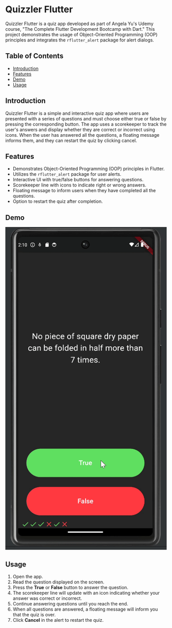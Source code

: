 # Quizzler Flutter

Quizzler Flutter is a quiz app developed as part of Angela Yu's Udemy course, "The Complete Flutter Development Bootcamp with Dart." This project demonstrates the usage of Object-Oriented Programming (OOP) principles and integrates the `rflutter_alert` package for alert dialogs.

## Table of Contents

- [Introduction](#introduction)
- [Features](#features)
- [Demo](#demo)
- [Usage](#usage)

## Introduction

Quizzler Flutter is a simple and interactive quiz app where users are presented with a series of questions and must choose either true or false by pressing the corresponding button. The app uses a scorekeeper to track the user's answers and display whether they are correct or incorrect using icons. When the user has answered all the questions, a floating message informs them, and they can restart the quiz by clicking cancel.

## Features

- Demonstrates Object-Oriented Programming (OOP) principles in Flutter.
- Utilizes the `rflutter_alert` package for user alerts.
- Interactive UI with true/false buttons for answering questions.
- Scorekeeper line with icons to indicate right or wrong answers.
- Floating message to inform users when they have completed all the questions.
- Option to restart the quiz after completion.

## Demo

![Quizzler Flutter Demo](assets/demo.gif)

## Usage

1. Open the app.
2. Read the question displayed on the screen.
3. Press the **True** or **False** button to answer the question.
4. The scorekeeper line will update with an icon indicating whether your answer was correct or incorrect.
5. Continue answering questions until you reach the end.
6. When all questions are answered, a floating message will inform you that the quiz is over.
7. Click **Cancel** in the alert to restart the quiz.


